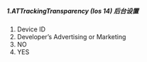 ##### 1.ATTrackingTransparency (Ios 14) 后台设置
1. Device ID
2. Developer’s Advertising or Marketing
3. NO
4. YES
